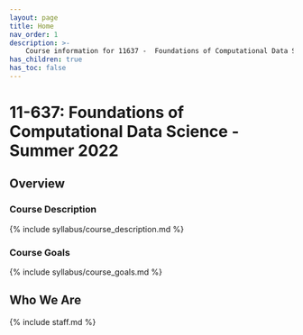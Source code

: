 ```yaml
---
layout: page
title: Home
nav_order: 1
description: >-
    Course information for 11637 -  Foundations of Computational Data Science.
has_children: true
has_toc: false
---
```


# 11-637: Foundations of Computational Data Science - Summer 2022

## Overview

### Course Description

{% include syllabus/course_description.md %}

### Course Goals

{% include syllabus/course_goals.md %}

## Who We Are

{% include staff.md %}